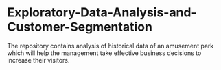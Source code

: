 # Exploratory-Data-Analysis-and-Customer-Segmentation
The repository contains analysis of historical data of an amusement park which will help the management take effective business decisions to increase their visitors. 
